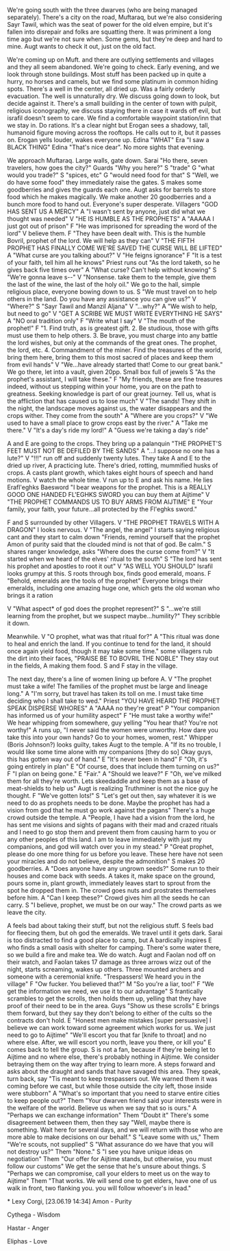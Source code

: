 ---
---

We're going south with the three dwarves (who are being managed separately). There's a city on the road, Muftaraq, but we're also considering Sayr Tawil, which was the seat of power for the old elven empire, but it's fallen into disrepair and folks are squatting there. It was priminent a long time ago but we're not sure when. Some gems, but they're deep and hard to mine. Augt wants to check it out, just on the old fact.

We're coming up on Muft. and there are outlying settlements and villages and they all seem abandoned. We're going to check. Early evening, and we look through stone buildings. Most stuff has been packed up in quite a hurry, no horses and camels, but we find some platinum in common hiding spots. There's a well in the center, all dried up. Was a fairly orderly evacuation. The well is unnaturally dry. We discuss going down to look, but decide against it. There's a small building in the center of town with pulpit, religious iconography, we discuss staying there in case it wards off evil, but israfil doesn't seem to care. We find a comfortable waypoint station/inn that we stay in. Do rations. It's a clear night but Erogan sees a shadowy, tall, humanoid figure moving across the rooftops. He calls out to it, but it passes on. Erogan yells louder, wakes everyone up. Edina "WHAT" Era "I saw a BLACK THING" Edina "That's nice dear". No more sights that evening.

We approach Muftaraq. Large walls, gate down. Sarai "Ho there, seven travelers, how goes the city?" Guards "Why you here?" S "trade" G "what would you trade?" S "spices, etc" G "would need food for that" S "Well, we do have some food" they immediately raise the gates. S makes some goodberries and gives the guards each one. Augt asks for barrels to store food which he makes magically. We make another 20 goodberries and a bunch more food to hand out. Everyone's super desperate. Villagers "GOD HAS SENT US A MERCY" A "I wasn't sent by anyone, just did what we thought was needed" V "HE IS HUMBLE AS THE PROPHETS" A "AAAAA I just got out of prison" F "He was imprisoned for spreading the word of the lord" V believe them. F "They have been dealt with. This is the humble Bovril, prophet of the lord. We will help as they can" V "THE FIFTH PROPHET HAS FINALLY COME WE'RE SAVED THE CURSE WILL BE LIFTED" A "What curse are you talking about?" V "He feigns ignorance" F "It is a test of your faith, tell him all he knows" Priest runs out "As the lord taketh, so he gives back five times over" A "What curse? Can't help without knowing" S "We're gonna leave s--" V "Nonsense. take them to the temple, give them the last of the wine, the last of the holy oil." We go to the hall, simple religious place, everyone bowing down to us. S "We must travel on to help others in the land. Do you have any assistance you can give us?" V "Where?" S "Sayr Tawil and Manzil Aljana" V "...why?" A "We wish to help, but need to go" V "GET A SCRIBE WE MUST WRITE EVERYTHING HE SAYS" A "NO oral tradition only" F "Write what I say" V "The mouth of the prophet!" F "1. Find truth, as is greatest gift. 2. Be studious, those with gifts must use them to help others. 3. Be brave, you must charge into any battle the lord wishes, but only at the commands of the great ones. The prophet, the lord, etc. 4. Commandment of the miner. Find the treasures of the world, bring them here, bring them to this most sacred of places and keep them from evil hands" V "We...have already started that! Come to our great bank." We go there, let into a vault, given 20pp. Small box full of jewels S "As the prophet's assistant, I will take these." F "My friends, these are fine treasures indeed, without us stepping within your home, you are on the path to greatness. Seeking knowledge is part of our great journey. Tell us, what is the affliction that has caused us to lose much" V "The sands! They shift in the night, the landscape moves against us, the water disappears and the crops wither. They come from the south" A "Where are you crops?" V "We used to have a small place to grow crops east by the river." A "Take me there." V "It's a day's ride my lord!" A "Guess we're taking a day's ride"

A and E are going to the crops. They bring up a palanquin "THE PROPHET'S FEET MUST NOT BE DEFILED BY THE SANDS" A "...I suppose no one has a lute?" V "!!!" run off and suddenly twenty lutes. They take A and E to the dried up river, A practicing lute. There's dried, rotting, mummified husks of crops. A casts plant growth, which takes eight hours of speech and hand motions. V watch the whole time. V run up to E and ask his name. He lies Erafl'eghks Baesword "I bear weapons for the prophet. This is a REALLY GOOD ONE HANDED FL'EGHKS SWORD you can buy them at Aijtime" V "THE PROPHET COMMANDS US TO BUY ARMS FROM AIJTIME" E "Your family, your faith, your future...all protected by the Fl'eghks sword."

F and S surrounded by other Villagers. V "THE PROPHET TRAVELS WITH A DRAGON" I looks nervous. V "The angel, the angel" I starts saying religious cant and they start to calm down "Friends, remind yourself that the prophet Amon of purity said that the clouded mind is not that of god. Be calm." S shares ranger knowledge, asks "Where does the curse come from?" V "It started when we heard of the elves' ritual to the south" S "The lord has sent his prophet and apostles to root it out" V "AS WELL YOU SHOULD" Israfil looks grumpy at this. S roots through box, finds good emerald, moans. F "Behold, emeralds are the tools of the prophet" Everyone brings their emeralds, including one amazing huge one, which gets the old woman who brings it a ration

V "What aspect\* of god does the prophet represent?" S "...we're still learning from the prophet, but we suspect maybe...humility?" They scribble it down.

Meanwhile. V "O prophet, what was that ritual for?" A "This ritual was done to heal and enrich the land. If you continue to tend for the land, it should once again yield food, though it may take some time." some villagers rub the dirt into their faces, "PRAISE BE TO BOVRIL THE NOBLE" They stay out in the fields, A making them food. S and F stay in the village.

The next day, there's a line of women lining up before A. V "The prophet must take a wife! The families of the prophet must be large and lineage long." A "I'm sorry, but travel has taken its toll on me. I must take time deciding who I shall take to wed." Priest "YOU HAVE HEARD THE PROPHET SPEAK DISPERSE WHORES" A "AAAA no they're great" P "Your companion has informed us of your humility aspect" F "He must take a worthy wife!" We hear whipping from somewhere, guy yelling "You hear that? You're not worthy!" A runs up, "I never said the women were unworthy. How dare you take this into your own hands? Go to your homes, women, rest." Whipper (Boris Johnson?) looks guilty, takes Augt to the temple. A "If its no trouble, I would like some time alone with my companions [they do so] Okay guys, this has gotten way out of hand." E "It's never been in hand" F "Oh, it's going entirely in plan" E "Of course, does that include them turning on us?" F "I plan on being gone." E "Fair." A "Should we leave?" F "Oh, we've milked them for all they're worth. Lets skeedaddle and keep them as a base of meat-shields to help us" Augt is realizing Truthminer is not the nice guy he thought. F "We've gotten lots!" S "Let's get out then, say whatever it is we need to do as prophets needs to be done. Maybe the prophet has had a vision from god that he must go work against the pagans" There's a huge crowd outside the temple. A "People, I have had a vision from the lord, he has sent me visions and sights of pagans with their mad and crazed rituals and I need to go stop them and prevent them from causing harm to you or any other peoples of this land. I am to leave immediately with just my companions, and god will watch over you in my stead." P "Great prophet, please do one more thing for us before you leave. These here have not seen your miracles and do not believe, despite the admonition" S makes 20 goodberries. A "Does anyone have any ungrown seeds?" Some run to their houses and come back with seeds. A takes it, make space on the ground, pours some in, plant growth, immediately leaves start to sprout from the spot he dropped them in. The crowd goes nuts and prostrates themselves before him. A "Can I keep these?" Crowd gives him all the seeds he can carry. S "I believe, prophet, we must be on our way." The crowd parts as we leave the city.

A feels bad about taking their stuff, but not the religious stuff. S feels bad for fleecing them, but oh god the emeralds. We travel until it gets dark. Sarai is too distracted to find a good place to camp, but A bardically inspires E who finds a small oasis with shelter for camping. There's some water there, so we build a fire and make tea. We do watch. Augt and Faolan nod off on their watch, and Faolan takes 17 damage as three arrows wizz out of the night, starts screaming, wakes up others. Three mounted archers and someone with a ceremonial knife. "Trespassers! We heard you in the village" F "Ow fucker. You believed that?" M "So you're a liar, too!" F "We get the information we need, we use it to our advantage" S frantically scrambles to get the scrolls, then holds them up, yelling that they have proof of their need to be in the area. Guys "Show us these scrolls" E brings them forward, but they say they don't belong to either of the cults so the contracts don't hold. E "Honest men make mistakes [super persuasive] I believe we can work toward some agreement which works for us. We just need to go to Aijtime" "We'll escort you that far [knife to throat] and no where else. After, we will escort you north, leave you there, or kill you" E comes back to tell the group. S is not a fan, because if they're being let to Aijtime and no where else, there's probably nothing in Aijtime. We consider betraying them on the way after trying to learn more. A steps forward and asks about the draught and sands that have savaged this area. They speak, turn back, say "Tis meant to keep trespassers out. We warned them it was coming before we cast, but while those outside the city left, those inside were stubborn" A "What's so important that you need to starve entire cities to keep people out?" Them "Your dwarven friend said your interests were in the welfare of the world. Believe us when we say that so is ours." A "Perhaps we can exchange information" Them "Doubt it" There's some disagreement between them, then they say "Well, maybe there is something. Wait here for several days, and we will return with those who are more able to make decisions on our behalf." S "Leave some with us," Them "We're scouts, not supplied" S "What assurance do we have that you will not destroy us?" Them "None." S "I see you have unique ideas on negotiation" Them "Our offer for Aijtime stands, but otherwise, you must follow our customs" We get the sense that he's unsure about things. S "Perhaps we can compromise, call your elders to meet us on the way to Aijtime" Them "That works. We will send one to get elders, have one of us walk in front, two flanking you. you will follow whoever's in lead."

\* Lexy Corgi, [23.06.19 14:34]
Amon - Purity

Cythega - Wisdom

Hastar - Anger

Eliphas - Love
